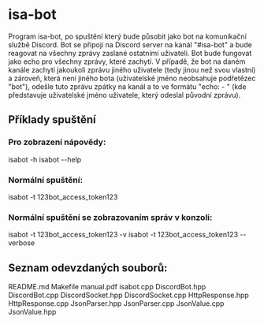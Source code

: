# isa-bot

Program isa-bot, po spuštění který bude působit jako bot na komunikační službě Discord. Bot se připojí na Discord server na kanál "#isa-bot" a bude reagovat na všechny zprávy zaslané ostatními uživateli. Bot bude fungovat jako echo pro všechny zprávy, které zachytí. V případě, že bot na daném kanále zachytí jakoukoli zprávu jiného uživatele (tedy jinou než svou vlastní) a zároveň, která není jiného bota (uživatelské jméno neobsahuje podřetězec "bot"), odešle tuto zprávu zpátky na kanál a to ve formátu "echo: <username> - <message>" (kde <username> představuje uživatelské jméno uživatele, který odeslal původní zprávu).

## Příklady spuštění

### Pro zobrazení nápovědy:
isabot -h
isabot --help

### Normální spuštění:
isabot -t 123bot_access_token123

### Normální spuštění se zobrazovaním správ v konzoli:
isabot -t 123bot_access_token123 -v
isabot -t 123bot_access_token123 --verbose

## Seznam odevzdaných souborů:
README.md
Makefile
manual.pdf
isabot.cpp
DiscordBot.hpp
DiscordBot.cpp
DiscordSocket.hpp
DiscordSocket.cpp
HttpResponse.hpp
HttpResponse.cpp
JsonParser.hpp
JsonParser.cpp
JsonValue.cpp
JsonValue.hpp